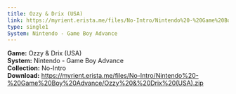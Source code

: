 ```yaml
---
title: Ozzy & Drix (USA)
link: https://myrient.erista.me/files/No-Intro/Nintendo%20-%20Game%20Boy%20Advance/Ozzy%20&%20Drix%20(USA).zip
type: single1
System: Nintendo - Game Boy Advance
---
```

<b>Game:</b> Ozzy & Drix (USA)<br>
<b>System:</b> Nintendo - Game Boy Advance<br>
<b>Collection:</b> No-Intro<br>
<b>Download:</b> https://myrient.erista.me/files/No-Intro/Nintendo%20-%20Game%20Boy%20Advance/Ozzy%20&%20Drix%20(USA).zip